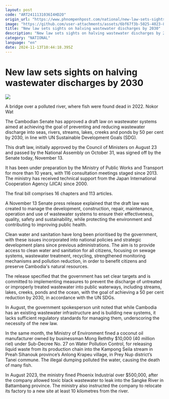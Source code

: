 ```yaml
---
layout: post
code: "ART2411131036I4HD2O"
origin_url: "https://www.phnompenhpost.com/national/new-law-sets-sights-on-halving-wastewater-discharges-by-2030"
image: "https://github.com/user-attachments/assets/6bf67f3b-5025-4023-8425-475734c68dd5"
title: "New law sets sights on halving wastewater discharges by 2030"
description: "​​New law sets sights on halving wastewater discharges by 2030​"
category: "NATIONAL"
language: "en"
date: 2024-11-13T10:44:18.395Z
---
```


# New law sets sights on halving wastewater discharges by 2030

![](https://github.com/user-attachments/assets/52503aa8-8a08-4188-ae2c-9d1ba0c09ae7)

A bridge over a polluted river, where fish were found dead in 2022. Nokor Wat

The Cambodian Senate has approved a draft law on wastewater systems aimed at achieving the goal of preventing and reducing wastewater discharge into seas, rivers, streams, lakes, creeks and ponds by 50 per cent by 2030, in line with UN Sustainable Development Goals (SDG).

This draft law, initially approved by the Council of Ministers on August 23 and passed by the National Assembly on October 31, was signed off by the Senate today, November 13. 

It has been under preparation by the Ministry of Public Works and Transport for more than 10 years, with 116 consultation meetings staged since 2013. The ministry has received technical support from the Japan International Cooperation Agency (JICA) since 2000.

The final bill comprises 16 chapters and 113 articles.

A November 13 Senate press release explained that the draft law was created to manage the development, construction, repair, maintenance, operation and use of wastewater systems to ensure their effectiveness, quality, safety and sustainability, while protecting the environment and contributing to improving public health.

Clean water and sanitation have long been prioritised by the government, with these issues incorporated into national policies and strategic development plans since previous administrations. The aim is to provide access to clean water and sanitation for all citizens, focusing on sewage systems, wastewater treatment, recycling, strengthened monitoring mechanisms and pollution reduction, in order to benefit citizens and preserve Cambodia's natural resources.

The release specified that the government has set clear targets and is committed to implementing measures to prevent the discharge of untreated or improperly treated wastewater into public waterways, including streams, lakes, creeks, ponds and the ocean, with the goal of achieving a 50 per cent reduction by 2030, in accordance with the UN SDGs.

In August, the government spokesperson unit noted that while Cambodia has an existing wastewater infrastructure and is building new systems, it lacks sufficient regulatory standards for managing them, underscoring the necessity of the new law.

In the same month, the Ministry of Environment fined a coconut oil manufacturer owned by businessman Mong Reththy $10,000 (40 million riel) under Sub-Decree No. 27 on Water Pollution Control, for releasing liquid waste from its production chain into the Kampong Seila stream in Preah Sihanouk province’s Anlong Krapeu village, in Prey Nup district’s Tanei commune. The illegal dumping polluted the water, causing the death of many fish.

In August 2023, the ministry fined Phoenix Industrial over $500,000, after the company allowed toxic black wastewater to leak into the Sangke River in Battambang province. The ministry also instructed the company to relocate its factory to a new site at least 10 kilometres from the river.